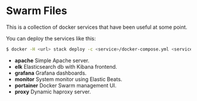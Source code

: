 # Swarm Files

This is a collection of docker services that have been useful at some point.

You can deploy the services like this:

```bash
$ docker -H <url> stack deploy -c <service>/docker-compose.yml <service>
```

* **apache** Simple Apache server.
* **elk** Elasticsearch db with Kibana frontend.
* **grafana** Grafana dashboards.
* **monitor** System monitor using Elastic Beats.
* **portainer** Docker Swarm management UI.
* **proxy** Dynamic haproxy server.
